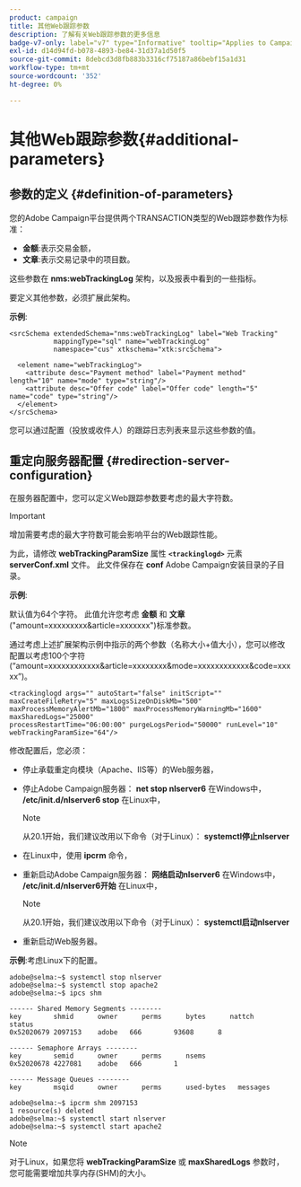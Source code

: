 ```yaml
---
product: campaign
title: 其他Web跟踪参数
description: 了解有关Web跟踪参数的更多信息
badge-v7-only: label="v7" type="Informative" tooltip="Applies to Campaign Classic v7 only"
exl-id: d14d94fd-b078-4893-be84-31d37a1d50f5
source-git-commit: 8debcd3d8fb883b3316cf75187a86bebf15a1d31
workflow-type: tm+mt
source-wordcount: '352'
ht-degree: 0%

---
```


# 其他Web跟踪参数{#additional-parameters}

## 参数的定义 {#definition-of-parameters}

您的Adobe Campaign平台提供两个TRANSACTION类型的Web跟踪参数作为标准：

* **金额**:表示交易金额，
* **文章**:表示交易记录中的项目数。

这些参数在 **nms:webTrackingLog** 架构，以及报表中看到的一些指标。

要定义其他参数，必须扩展此架构。

**示例**:

```
<srcSchema extendedSchema="nms:webTrackingLog" label="Web Tracking"
           mappingType="sql" name="webTrackingLog" 
           namespace="cus" xtkschema="xtk:srcSchema">

  <element name="webTrackingLog">
    <attribute desc="Payment method" label="Payment method" length="10" name="mode" type="string"/>
    <attribute desc="Offer code" label="Offer code" length="5" name="code" type="string"/>
  </element>
</srcSchema>
```

您可以通过配置（投放或收件人）的跟踪日志列表来显示这些参数的值。

## 重定向服务器配置 {#redirection-server-configuration}

在服务器配置中，您可以定义Web跟踪参数要考虑的最大字符数。

>[!IMPORTANT]
>
>增加需要考虑的最大字符数可能会影响平台的Web跟踪性能。

为此，请修改 **webTrackingParamSize** 属性 **`<trackinglogd>`** 元素 **serverConf.xml** 文件。 此文件保存在 **conf** Adobe Campaign安装目录的子目录。

**示例**:

默认值为64个字符。 此值允许您考虑 **金额** 和 **文章** (&quot;amount=xxxxxxxxx&amp;article=xxxxxxx&quot;)标准参数。

通过考虑上述扩展架构示例中指示的两个参数（名称大小+值大小），您可以修改配置以考虑100个字符(“amount=xxxxxxxxxxxx&amp;article=xxxxxxxx&amp;mode=xxxxxxxxxxxx&amp;code=xxxxx”)。

```
<trackinglogd args="" autoStart="false" initScript="" maxCreateFileRetry="5" maxLogsSizeOnDiskMb="500"
maxProcessMemoryAlertMb="1800" maxProcessMemoryWarningMb="1600" maxSharedLogs="25000"
processRestartTime="06:00:00" purgeLogsPeriod="50000" runLevel="10"
webTrackingParamSize="64"/>
```

修改配置后，您必须：

* 停止承载重定向模块（Apache、IIS等）的Web服务器，
* 停止Adobe Campaign服务器： **net stop nlserver6** 在Windows中， **/etc/init.d/nlserver6 stop** 在Linux中，

   >[!NOTE]
   >
   >从20.1开始，我们建议改用以下命令（对于Linux）： **systemctl停止nlserver**

* 在Linux中，使用 **ipcrm** 命令，
* 重新启动Adobe Campaign服务器： **网络启动nlserver6** 在Windows中， **/etc/init.d/nlserver6开始** 在Linux中，

   >[!NOTE]
   >
   >从20.1开始，我们建议改用以下命令（对于Linux）： **systemctl启动nlserver**

* 重新启动Web服务器。

**示例**:考虑Linux下的配置。

```
adobe@selma:~$ systemctl stop nlserver
adobe@selma:~$ systemctl stop apache2
adobe@selma:~$ ipcs shm

------ Shared Memory Segments --------
key        shmid      owner      perms      bytes      nattch     status      
0x52020679 2097153    adobe   666        93608      8                       

------ Semaphore Arrays --------
key        semid      owner      perms      nsems     
0x52020678 4227081    adobe   666        1         

------ Message Queues --------
key        msqid      owner      perms      used-bytes   messages    

adobe@selma:~$ ipcrm shm 2097153                             
1 resource(s) deleted
adobe@selma:~$ systemctl start nlserver
adobe@selma:~$ systemctl start apache2
```

>[!NOTE]
>
>对于Linux，如果您将 **webTrackingParamSize** 或 **maxSharedLogs** 参数时，您可能需要增加共享内存(SHM)的大小。
